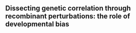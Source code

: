 ## Dissecting genetic correlation through recombinant perturbations: the role of developmental bias
